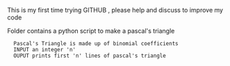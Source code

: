 This is my first time trying GITHUB , please help and discuss to improve my code 


Folder contains a python script to make a pascal's triangle 




      Pascal's Triangle is made up of binomial coefficients
      INPUT an integer 'n' 
      OUPUT prints first 'n' lines of pascal's triangle
